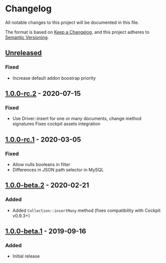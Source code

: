 # Changelog
All notable changes to this project will be documented in this file.

The format is based on [Keep a Changelog](https://keepachangelog.com/en/1.0.0/),
and this project adheres to [Semantic Versioning](https://semver.org/spec/v2.0.0.html).

## [Unreleased]
### Fixed
- Increase default addon boostrap priority

## [1.0.0-rc.2] - 2020-07-15
### Fixed
- Use Driver::insert for one or many documents, change method signatures
  Fixes cockpit assets integration

## [1.0.0-rc.1] - 2020-03-05
### Fixed
- Allow nulls booleans in filter
- Differences in JSON path selector in MySQL

## [1.0.0-beta.2] - 2020-02-21
### Added
- Added `Collection::insertMany` method (fixes compatibility with Cockpit v0.9.3+)

## [1.0.0-beta.1] - 2019-09-16
### Added
- Initial release

[Unreleased]: https://github.com/piotr-cz/cockpit-sql-driver/compare/v1.0.0-rc.2...HEAD
[1.0.0-rc.2]: https://github.com/piotr-cz/cockpit-sql-driver/compare/v1.0.0-rc.1...v1.0.0-rc.2
[1.0.0-rc.1]: https://github.com/piotr-cz/cockpit-sql-driver/compare/v1.0.0-beta.2...v1.0.0-rc.1
[1.0.0-beta.2]: https://github.com/piotr-cz/cockpit-sql-driver/compare/v1.0.0-beta.1...v1.0.0-beta.2
[1.0.0-beta.1]: https://github.com/piotr-cz/cockpit-sql-driver/releases/tag/v1.0.0-beta.1
